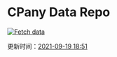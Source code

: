 # CPany Data Repo

[![Fetch data](https://github.com/yjl9903/CPany/actions/workflows/fetch.yml/badge.svg)](https://github.com/yjl9903/CPany/actions/workflows/fetch.yml)

<!-- START_SECTION: update_time -->
更新时间：[2021-09-19 18:51](https://www.timeanddate.com/worldclock/fixedtime.html?msg=Fetch+data&iso=20210919T185159&p1=237)
<!-- END_SECTION: update_time -->

